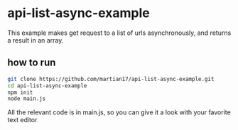 # api-list-async-example
This example makes get request to a list of urls asynchronously, and returns a result in an array.

## how to run
```bash
git clone https://github.com/martian17/api-list-async-example.git
cd api-list-async-example
npm init
node main.js
```

All the relevant code is in main.js, so you can give it a look with your favorite text editor
